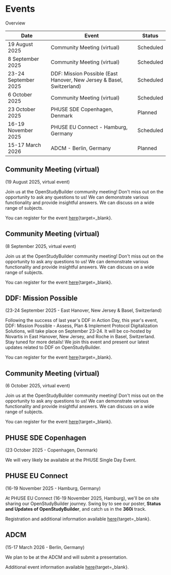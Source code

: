 # Events

Overview

Date | Event | Status 
-- | -- | --
19 August 2025 | Community Meeting (virtual) | Scheduled
8 September 2025 | Community Meeting (virtual) | Scheduled
23-24 September 2025 | DDF: Mission Possible (East Hanover, New Jersey & Basel, Switzerland) | Scheduled
6 October 2025 | Community Meeting (virtual) | Scheduled
23 October  2025 | PHUSE SDE Copenhagen, Denmark | Planned
16-19 November 2025 | PHUSE EU Connect - Hamburg, Germany | Scheduled
15-17 March 2026 | ADCM - Berlin, Germany | Planned

## Community Meeting (virtual)

(19 August 2025, virtual event)

Join us at the OpenStudyBuilder community meeting! Don't miss out on the opportunity to ask any questions to us! We can demonstrate various functionality and provide insightful answers. We can discuss on a wide range of subjects.

You can register for the event [here](https://www.linkedin.com/events/openstudybuildercommunitymeetin7343203840290172928/comments/){target=_blank}.

## Community Meeting (virtual)

(8 September 2025, virtual event)

Join us at the OpenStudyBuilder community meeting! Don't miss out on the opportunity to ask any questions to us! We can demonstrate various functionality and provide insightful answers. We can discuss on a wide range of subjects.

You can register for the event [here](https://www.linkedin.com/events/openstudybuildercommunitymeetin7343204364292960257/comments/){target=_blank}.

## DDF: Mission Possible

(23-24 September 2025 - East Hanover, New Jersey & Basel, Switzerland)

Following the success of last year's DDF in Action Day, this year's event, DDF: Mission Possible - Assess, Plan & Implement Protocol Digitalization Solutions, will take place on September 23-24. It will be co-hosted by Novartis in East Hanover, New Jersey, and Roche in Basel, Switzerland. Stay tuned for more details! We join this event and present our latest updates related to DDF on OpenStudyBuilder.

You can register for the event [here](https://www.transceleratebiopharmainc.com/events/ddf-mission-possible-practical-approaches-for-protocol-digitalization/){target=_blank}.

## Community Meeting (virtual)

(6 October 2025, virtual event)

Join us at the OpenStudyBuilder community meeting! Don't miss out on the opportunity to ask any questions to us! We can demonstrate various functionality and provide insightful answers. We can discuss on a wide range of subjects.

You can register for the event [here](https://www.linkedin.com/events/openstudybuildercommunitymeetin7343204856708444160/comments/){target=_blank}.

## PHUSE SDE Copenhagen

(23 October  2025 - Copenhagen, Denmark)

We will very likely be available at the PHUSE Single Day Event.

## PHUSE EU Connect

(16-19 November 2025 - Hamburg, Germany)

At PHUSE EU Connect (16-19 November 2025, Hamburg), we'll be on site sharing our OpenStudyBuilder journey. Swing by to see our poster, **Status and Updates of OpenStudyBuilder**, and catch us in the **360i** track. 

Registration and additional information available [here](https://www.phuse-events.org/attend/frontend/reg/thome.csp?pageID=47495&eventID=74&traceRedir=4){target=_blank}.

## ADCM

(15-17 March 2026 - Berlin, Germany)

We plan to be at the ADCM and will submit a presentation.

Additional event information available [here](https://acdmconference.org/){target=_blank}.